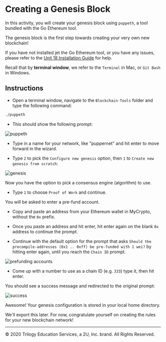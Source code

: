 # Creating a Genesis Block

In this activity, you will create your genesis block using `puppeth`, a tool bundled with the Go Ethereum tool.

The genesis block is the first step towards creating your very own new blockchain!

If you have not installed jet the Go Ethereum tool, or you have any issues, please refer to the [Unit 18 Installation Guide](../../../Supplemental/blockchain-install-guide.md) for help.

Recall that by **terminal window**, we refer to the `Terminal` in Mac, or `Git Bash` in Windows.

## Instructions

* Open a terminal window, navigate to the `Blockchain-Tools` folder and type the following command:

 ```bash
 ./puppeth
 ```

* This should show the following prompt:

 ![puppeth](Images/puppeth.png)

* Type in a name for your network, like "puppernet" and hit enter to move forward in the wizard.

* Type `2` to pick the `Configure new genesis` option, then `1` to `Create new genesis from scratch`:

 ![genesis](Images/puppeth-genesis.png)

Now you have the option to pick a consensus engine (algorithm) to use.

* Type `1` to choose `Proof of Work` and continue.

You will be asked to enter a pre-fund account.

* Copy and paste an address from your Ethereum wallet in MyCrypto, without the `0x` prefix.

* Once you paste an address and hit enter, hit enter again on the blank `0x` address to continue the prompt.

* Continue with the default option for the prompt that asks `Should the precompile-addresses (0x1 .. 0xff) be pre-funded with 1 wei?` by hitting enter again,
 until you reach the `Chain ID` prompt.

 ![prefunding accounts](Images/puppeth-prefund.png)

* Come up with a number to use as a chain ID (e.g. `333`) type it, then hit enter.

You should see a success message and redirected to the original prompt:

![success](Images/puppeth-success.png)

Awesome! Your genesis configuration is stored in your local home directory.

We'll export this later. For now, congratulate yourself on creating the rules for your new blockchain network!

---

© 2020 Trilogy Education Services, a 2U, Inc. brand. All Rights Reserved.
